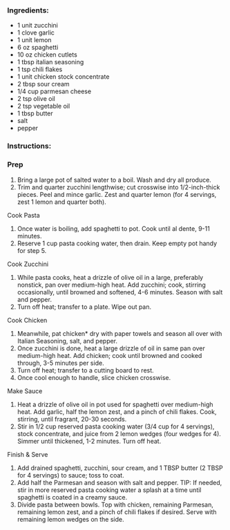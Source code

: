 ### Ingredients:
- 1 unit zucchini
- 1 clove garlic
- 1 unit lemon
- 6 oz spaghetti
- 10 oz chicken cutlets
- 1 tbsp italian seasoning
- 1 tsp chili flakes
- 1 unit chicken stock concentrate
- 2 tbsp sour cream
- 1/4 cup parmesan cheese
- 2 tsp olive oil
- 2 tsp vegetable oil
- 1 tbsp butter
- salt
- pepper

### Instructions:
### Prep
1. Bring a large pot of salted water to a boil. Wash and dry all produce.
2. Trim and quarter zucchini lengthwise; cut crosswise into 1/2-inch-thick pieces. Peel and mince garlic. Zest and quarter lemon (for 4 servings, zest 1 lemon and quarter both).

Cook Pasta
1. Once water is boiling, add spaghetti to pot. Cook until al dente, 9-11 minutes.
2. Reserve 1 cup pasta cooking water, then drain. Keep empty pot handy for step 5.

Cook Zucchini
1. While pasta cooks, heat a drizzle of olive oil in a large, preferably nonstick, pan over medium-high heat. Add zucchini; cook, stirring occasionally, until browned and softened, 4-6 minutes. Season with salt and pepper.
2. Turn off heat; transfer to a plate. Wipe out pan.

Cook Chicken
1. Meanwhile, pat chicken* dry with paper towels and season all over with Italian Seasoning, salt, and pepper.
2. Once zucchini is done, heat a large drizzle of oil in same pan over medium-high heat. Add chicken; cook until browned and cooked through, 3-5 minutes per side.
3. Turn off heat; transfer to a cutting board to rest.
4. Once cool enough to handle, slice chicken crosswise.

Make Sauce
1. Heat a drizzle of olive oil in pot used for spaghetti over medium-high heat. Add garlic, half the lemon zest, and a pinch of chili flakes. Cook, stirring, until fragrant, 20-30 seconds.
2. Stir in 1/2 cup reserved pasta cooking water (3/4 cup for 4 servings), stock concentrate, and juice from 2 lemon wedges (four wedges for 4). Simmer until thickened, 1-2 minutes. Turn off heat.

Finish & Serve
1. Add drained spaghetti, zucchini, sour cream, and 1 TBSP butter (2 TBSP for 4 servings) to sauce; toss to coat.
2. Add half the Parmesan and season with salt and pepper. TIP: If needed, stir in more reserved pasta cooking water a splash at a time until spaghetti is coated in a creamy sauce.
3. Divide pasta between bowls. Top with chicken, remaining Parmesan, remaining lemon zest, and a pinch of chili flakes if desired. Serve with remaining lemon wedges on the side.
